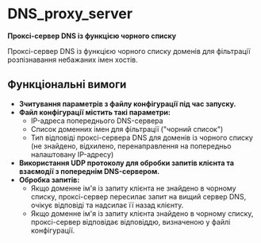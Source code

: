 # DNS_proxy_server

**Проксі-сервер DNS із функцією чорного списку**

Проксі-сервер DNS із функцією чорного списку доменів для фільтрації розпізнавання небажаних імен хостів.

## Функціональні вимоги

- **Зчитування параметрів з файлу конфігурації під час запуску.**
- **Файл конфігурації містить такі параметри:**
  - IP-адреса попереднього DNS-сервера
  - Список доменних імен для фільтрації ("чорний список")
  - Тип відповіді проксі-сервера DNS для доменів із чорного списку (не знайдено, відхилено, перенаправлення на попередньо налаштовану IP-адресу)
- **Використання UDP протоколу для обробки запитів клієнта та взаємодії з попереднім DNS-сервером.**
- **Обробка запитів:**
  - Якщо доменне ім'я із запиту клієнта не знайдено в чорному списку, проксі-сервер пересилає запит на вищий сервер DNS, очікує відповіді та надсилає її назад клієнту.
  - Якщо доменне ім'я із запиту клієнта знайдено в чорному списку, проксі-сервер відповідає відповіддю, визначеною у файлі конфігурації.
